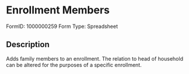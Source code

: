 # Enrollment Members

FormID: 1000000259
Form Type: Spreadsheet

## Description

Adds family members to an enrollment. The relation to head of household can be altered for the purposes of a specific enrollment.

